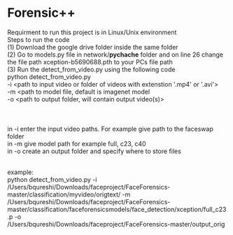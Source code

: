 # Forensic++
Requirment to run this project is in Linux/Unix environment
<br>
Steps to run the code <br>
(1) Download the google drive folder inside the same folder <br>
(2) Go to models.py file in network/__pychache__ folder and on line 26 change the file path xception-b5690688.pth to your PCs file path <br>
(3) Run the detect_from_video.py using the following code <br>
python detect_from_video.py <br>
-i <path to input video or folder of videos with extenstion '.mp4' or '.avi'> <br>
-m <path to model file, default is imagenet model <br>
-o <path to output folder, will contain output video(s)> <br>
<br> <br> <br>
in -i enter the input video paths. For example give path to the faceswap folder <br>
in -m give model path for example full, c23, c40 <br>
in -o create an output folder and specify where to store files <br>

<br>
example:  <br>
python detect_from_video.py -i /Users/bqureshi/Downloads/faceproject/FaceForensics-master/classification/myvideo/origtext/ -m <br> /Users/bqureshi/Downloads/faceproject/FaceForensics-master/classification/faceforensicsmodels/face_detection/xception/full_c23.p -o <br> /Users/bqureshi/Downloads/faceproject/FaceForensics-master/output_orig <br>

